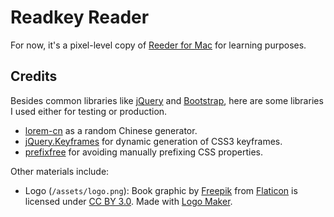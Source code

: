 # Readkey Reader

For now, it's a pixel-level copy of [Reeder for Mac](http://reederapp.com/mac/) for learning purposes.

## Credits

Besides common libraries like [jQuery](https://jquery.com/) and [Bootstrap](http://getbootstrap.com/),
here are some libraries I used either for testing or production.

- [lorem-cn](https://github.com/webzhao/lorem-cn) as a random Chinese generator.
- [jQuery.Keyframes](https://github.com/Keyframes/jQuery.Keyframes) for dynamic generation of CSS3 keyframes.
- [prefixfree](http://leaverou.github.io/prefixfree/) for avoiding manually prefixing CSS properties.

Other materials include:

- Logo (`/assets/logo.png`): Book graphic by <a href="http://www.freepik.com/">Freepik</a> from <a href="http://www.flaticon.com/">Flaticon</a> is licensed under <a href="http://creativecommons.org/licenses/by/3.0/" title="Creative Commons BY 3.0">CC BY 3.0</a>. Made with <a href="http://logomakr.com" title="Logo Maker">Logo Maker</a>.